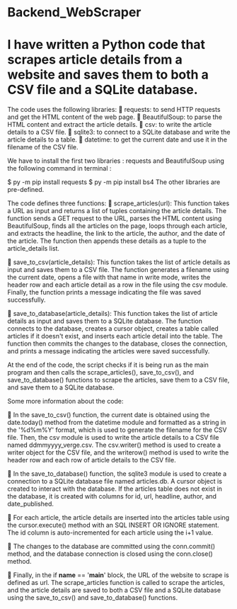 # Backend_WebScraper
I have written a Python code that scrapes article details from a website and saves them to both a CSV file and a SQLite database.
=======================================================================================================================================================================
The code uses the following libraries:
	requests: to send HTTP requests and get the HTML content of the web page.
	BeautifulSoup: to parse the HTML content and extract the article details.
	csv: to write the article details to a CSV file.
	sqlite3: to connect to a SQLite database and write the article details to a table.
	datetime: to get the current date and use it in the filename of the CSV file.

We have to install the first two libraries : requests and BeautifulSoup using the following command in terminal : 

$  py -m pip install requests
$  py -m pip install bs4
The other libraries are pre-defined.

The code defines three functions:
	scrape_articles(url): This function takes a URL as input and returns a list of tuples containing the article details. The function sends a GET request to the URL, parses the HTML content using BeautifulSoup, finds all the articles on the page, loops through each article, and extracts the headline, the link to the article, the author, and the date of the article. The function then appends these details as a tuple to the article_details list.

	save_to_csv(article_details): This function takes the list of article details as input and saves them to a CSV file. The function generates a filename using the current date, opens a file with that name in write mode, writes the header row and each article detail as a row in the file using the csv module. Finally, the function prints a message indicating the file was saved successfully.

	save_to_database(article_details): This function takes the list of article details as input and saves them to a SQLite database. The function connects to the database, creates a cursor object, creates a table called articles if it doesn't exist, and inserts each article detail into the table. The function then commits the changes to the database, closes the connection, and prints a message indicating the articles were saved successfully.

At the end of the code, the script checks if it is being run as the main program and then calls the scrape_articles(), save_to_csv(), and save_to_database() functions to scrape the articles, save them to a CSV file, and save them to a SQLite database.

Some more information about the code:

	In the save_to_csv() function, the current date is obtained using the date.today() method from the datetime module and formatted as a string in the '%d%m%Y' format, which is used to generate the filename for the CSV file. Then, the csv module is used to write the article details to a CSV file named ddmmyyyy_verge.csv. The csv.writer() method is used to create a writer object for the CSV file, and the writerow() method is used to write the header row and each row of article details to the CSV file.

	In the save_to_database() function, the sqlite3 module is used to create a connection to a SQLite database file named articles.db. A cursor object is created to interact with the database. If the articles table does not exist in the database, it is created with columns for id, url, headline, author, and date_published.


	For each article, the article details are inserted into the articles table using the cursor.execute() method with an SQL INSERT OR IGNORE statement. The id column is auto-incremented for each article using the i+1 value.

	 The changes to the database are committed using the conn.commit() method, and the database connection is closed using the conn.close() method.


	Finally, in the if __name__ == '__main__' block, the URL of the website to scrape is defined as url. The scrape_articles function is called to scrape the articles, and the article details are saved to both a CSV file and a SQLite database using the save_to_csv() and save_to_database() functions.


